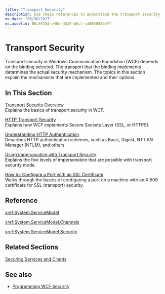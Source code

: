 ```yaml
---
title: "Transport Security"
description: Use these references to understand the transport security mechanisms in WFC, how they are implemented and their options.
ms.date: "03/30/2017"
ms.assetid: 86c94153-e48d-4539-b6cf-cd8060582e7f
---
```

# Transport Security
Transport security in Windows Communication Foundation (WCF) depends on the binding selected. The transport that the binding implements determines the actual security mechanism. The topics in this section explain the mechanisms that are implemented and their options.  
  
## In This Section  
 [Transport Security Overview](../../../../docs/framework/wcf/feature-details/transport-security-overview.md)  
 Explains the basics of transport security in WCF.  
  
 [HTTP Transport Security](../../../../docs/framework/wcf/feature-details/http-transport-security.md)  
 Explains how WCF implements Secure Sockets Layer (SSL, or HTTPS).  
  
 [Understanding HTTP Authentication](../../../../docs/framework/wcf/feature-details/understanding-http-authentication.md)  
 Describes HTTP authentication schemes, such as Basic, Digest, NT LAN Manager (NTLM), and others.  
  
 [Using Impersonation with Transport Security](../../../../docs/framework/wcf/feature-details/using-impersonation-with-transport-security.md)  
 Explains the five levels of impersonation that are possible with transport security mode.  
  
 [How to: Configure a Port with an SSL Certificate](../../../../docs/framework/wcf/feature-details/how-to-configure-a-port-with-an-ssl-certificate.md)  
 Walks through the basics of configuring a port on a machine with an X.509 certificate for SSL (transport) security.  
  
## Reference  
 <xref:System.ServiceModel>  
  
 <xref:System.ServiceModel.Channels>  
  
 <xref:System.ServiceModel.Security>  
  
## Related Sections  
 [Securing Services and Clients](../../../../docs/framework/wcf/feature-details/securing-services-and-clients.md)  
  
## See also

- [Programming WCF Security](../../../../docs/framework/wcf/feature-details/programming-wcf-security.md)
